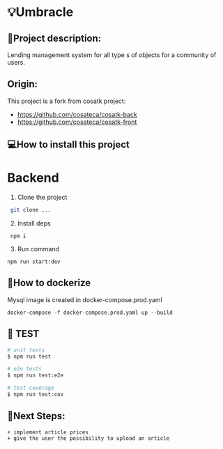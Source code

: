 # 💡Umbracle

## 📝Project description:

Lending management system for all type s of objects for a community of users.

## Origin:

This project is a fork from cosatk project:

- https://github.com/cosateca/cosatk-back
- https://github.com/cosateca/cosatk-front

## 💻How to install this project

# Backend

1. Clone the project

```bash
 git clone ...
```

2. Install deps

```
 npm i
```

3. Run command

```
npm run start:dev
```

## 📝How to dockerize

Mysql image is created in docker-compose.prod.yaml

```
docker-compose -f docker-compose.prod.yaml up --build
```

## 👀 TEST

```bash
# unit tests
$ npm run test

# e2e tests
$ npm run test:e2e

# test coverage
$ npm run test:cov
```

## 🧪Next Steps:

    + implement article prices
    + give the user the possibility to upload an article

```

```

